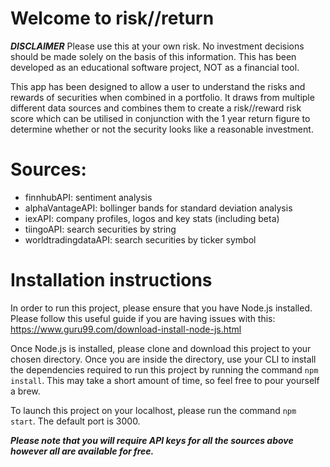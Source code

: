 # Welcome to risk//return

**_DISCLAIMER_**
Please use this at your own risk. No investment decisions should be made solely on the basis of this information. This has been developed as an educational software project, NOT as a financial tool.

This app has been designed to allow a user to understand the risks and rewards of securities when combined in a portfolio.
It draws from multiple different data sources and combines them to create a risk//reward risk score which can be utilised in conjunction with the 1 year return figure to determine whether or not the security looks like a reasonable investment.

# Sources:

- finnhubAPI: sentiment analysis
- alphaVantageAPI: bollinger bands for standard deviation analysis
- iexAPI: company profiles, logos and key stats (including beta)
- tiingoAPI: search securities by string
- worldtradingdataAPI: search securities by ticker symbol

# Installation instructions

In order to run this project, please ensure that you have Node.js installed. Please follow this useful guide if you are having issues with this: https://www.guru99.com/download-install-node-js.html

Once Node.js is installed, please clone and download this project to your chosen directory. Once you are inside the directory, use your CLI to install the dependencies required to run this project by running the command `npm install`. This may take a short amount of time, so feel free to pour yourself a brew.

To launch this project on your localhost, please run the command `npm start`. The default port is 3000.

**_Please note that you will require API keys for all the sources above however all are available for free._**
